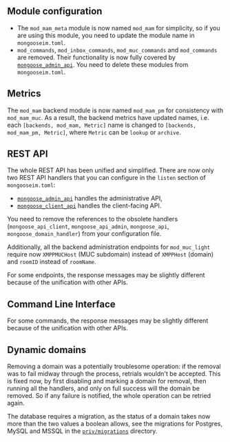 ## Module configuration

* The `mod_mam_meta` module is now named `mod_mam` for simplicity, so if you are using this module, you need to update the module name in `mongooseim.toml`.
* `mod_commands`, `mod_inbox_commands`, `mod_muc_commands` and `mod_commands` are removed. Their functionality is now fully covered by [`mongoose_admin_api`](../../configuration/listen/#handler-types-rest-api-admin-mongoose_admin_api). You need to delete these modules from `mongooseim.toml`.

## Metrics

The `mod_mam` backend module is now named `mod_mam_pm` for consistency with `mod_mam_muc`. As a result, the backend metrics have updated names, i.e. each `[backends, mod_mam, Metric]` name is changed to `[backends, mod_mam_pm, Metric]`, where `Metric` can be `lookup` or `archive`.

## REST API

The whole REST API has been unified and simplified. There are now only two REST API handlers that you can configure in the `listen` section of `mongooseim.toml`:

- [`mongoose_admin_api`](../../configuration/listen/#handler-types-rest-api-admin-mongoose_admin_api) handles the administrative API,
- [`mongoose_client_api`](../../configuration/listen/#handler-types-rest-api-client-mongoose_client_api) handles the client-facing API.

You need to remove the references to the obsolete handlers (`mongoose_api_client`, `mongoose_api_admin`, `mongoose_api`, `mongoose_domain_handler`) from your configuration file.

Additionally, all the backend administration endpoints for `mod_muc_light` require now `XMPPMUCHost` (MUC subdomain) instead of `XMPPHost` (domain) and `roomID` instead of `roomName`.

For some endpoints, the response messages may be slightly different because of the unification with other APIs.

## Command Line Interface

For some commands, the response messages may be slightly different because of the unification with other APIs.

## Dynamic domains

Removing a domain was a potentially troublesome operation: if the removal was to fail midway through the process, retrials wouldn't be accepted. This is fixed now, by first disabling and marking a domain for removal, then running all the handlers, and only on full success will the domain be removed. So if any failure is notified, the whole operation can be retried again.

The database requires a migration, as the status of a domain takes now more than the two values a boolean allows, see the migrations for Postgres, MySQL and MSSQL in the [`priv/migrations`](https://github.com/esl/MongooseIM/tree/master/priv/migrations) directory.
